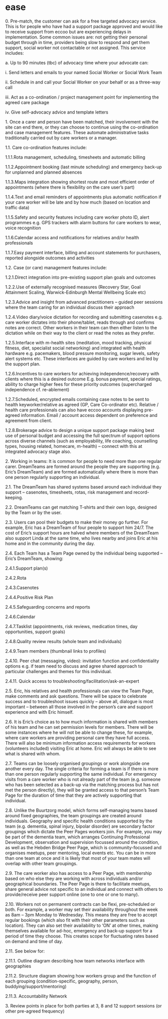 # ease

0\.       Pre-match, the customer can ask for a free targeted advocacy service. This is for people who have had a support package approved and would like to receive support from eccoo but are experiencing delays in implementation. Some common issues are: not getting their personal budget through in time, providers being slow to respond and get them support, social worker not contactable or not assigned. This service includes:

a.       Up to 90 minutes (tbc) of advocacy time where your advocate can:

&#x20;                                                  i.      Send letters and emails to your named Social Worker or Social Work Team

&#x20;                                                ii.      Schedule in and call your Social Worker on your behalf or as a three-way call

&#x20;                                               iii.      Act as a co-ordination / project management point for implementing the agreed care package

&#x20;                                               iv.      Give self-advocacy advice and template letters

1\.       Once a carer and person have been matched, their involvement with the site can end there, or they can choose to continue using the co-ordination and case management features. These automate administrative tasks traditionally carried out by care workers or a manager.

1.1.    Care co-ordination features include:

1.1.1.Rota management, scheduling, timesheets and automatic billing

1.1.2.Appointment booking (last minute scheduling) and emergency back-up for unplanned and planned absences

1.1.3.Maps integration showing shortest route and most efficient order of appointments (where there is flexibility on the care user’s part)

1.1.4.Text and email reminders of appointments plus automatic notification if your care worker will be late and by how much (based on location and traffic data)

1.1.5.Safety and security features including care worker photo ID, alert programmes e.g. GPS trackers with alarm buttons for care workers to wear, voice recognition

1.1.6.Calendar access and notifications for relatives and/or health professionals

1.1.7.Easy payment interface, billing and account statements for purchasers, reported alongside outcomes and activities

1.2.    Case (or care) management features include:

1.2.1.Direct integration into pre-existing support plan goals and outcomes

1.2.2.Use of externally recognised measures (Recovery Star, Goal Attainment Scaling, Warwick-Edinburgh Mental Wellbeing Scale etc)

1.2.3.Advice and insight from advanced practitioners – guided peer sessions where the team caring for an individual discuss their approach

1.2.4.Video diary/voice dictation for recording and submitting casenotes e.g. care worker dictates into their phone/tablet, reads through and confirms notes are correct. Other workers in their team can then either listen to the dictation while on their way to the client or read the notes as they prefer.

1.2.5.Interface with m-health sites (meditation, mood tracking, physical fitness, diet, specialist social networking) and integrated with health hardware e.g. pacemakers, blood pressure monitoring, sugar levels, safety alert systems etc. These interfaces are guided by care workers and led by the support plan.

1.2.6.Incentives to care workers for achieving independence/recovery with clients where this is a desired outcome E.g. bonus payment, special ratings, ability to charge higher fees for these priority outcomes (supercharged independence cf. re-ablement)

1.2.7.Scheduled, encrypted emails containing case notes to be sent to health keyworker/relative as agreed (GP, Care Co-ordinator etc). Relative / health care professionals can also have eccoo accounts displaying pre-agreed information. Email / account access dependent on preference and agreement from client.

1.2.8.Brokerage advice to design a unique support package making best use of personal budget and accessing the full spectrum of support options across diverse channels (such as employability, life coaching, counselling types, housing related, homecare, m-health) – connect with this at integrated advocacy stage also.

2\.       Working in teams: It is common for people to need more than one regular carer. DreamTeams are formed around the people they are supporting (e.g. Eric’s DreamTeam) and are formed automatically where there is more than one person regularly supporting an individual.

2.1.    The DreamTeam has shared systems based around each individual they support – casenotes, timesheets, rotas, risk management and record-keeping.

2.2.    DreamTeams can get matching T-shirts and their own logo, designed by the Team or by the user.

2.3.    Users can pool their budgets to make their money go further. For example, Eric has a DreamTeam of four people to support him 24/7. The cost of Eric’s support hours are halved where members of the DreamTeam also support Linda at the same time, who lives nearby and joins Eric at his home and in the community during the day.

2.4.    Each Team has a Team Page owned by the individual being supported – Eric’s DreamTeam, showing:

2.4.1.Support plan(s)

2.4.2.Rota

2.4.3.Casenotes

2.4.4.Positive Risk Plan

2.4.5.Safeguarding concerns and reports

2.4.6.Calendar

2.4.7.Tasklist (appointments, risk reviews, medication times, day opportunities, support goals)

2.4.8.Quality review results (whole team and individuals)

2.4.9.Team members (thumbnail links to profiles)

2.4.10.    Peer chat (messaging, video): invitation function and confidentiality options e.g. if team need to discuss and agree shared approach to particular challenges and themes for this individual.

2.4.11.    Quick access to troubleshooting/facilitation/ask-an-expert

2.5.    Eric, his relatives and health professionals can view the Team Page, make comments and ask questions. There will be space to celebrate success and to troubleshoot issues quickly – above all, dialogue is most important – between all those involved in the person’s care and support experience and with Eric himself.

2.6.    It is Eric’s choice as to how much information is shared with members of his team and he can set permission levels for members. There will be some instances where he will not be able to change these, for example, where care workers are providing personal care they have full access. There will also be minimum information access requirements for workers (volunteers included) visiting Eric at home. Eric will always be able to see what is shared with whom.

2.7.    Teams can be loosely organised groupings or work alongside one another every day. The single criteria for forming a team is if there is more than one person regularly supporting the same individual. For emergency visits from a care worker who is not already part of the team (e.g. someone who has been selected as a back-up via the matching process but has not met the person directly), they will be granted access to that person’s Team Page for the duration of time that they are actively supporting that individual.

2.8.    Unlike the Buurtzorg model, which forms self-managing teams based around fixed geographies, the team groupings are created around individuals. Geography and specific health conditions supported by the team (e.g. dementia, spinal injury, bipolar disorder) are secondary factor groupings which dictate the Peer Pages workers join. For example, you may be part of the dementia team, which arranges Continuing Professional Development, observation and supervision focussed around the condition, as well as the Hebden Bridge Peer Page, which is community-focussed and organises meetups, peer mentoring, local events etc. You can be in more than one team at once and it is likely that most of your team mates will overlap with other team groupings.

2.9.    The care worker also has access to a Peer Page, with membership based on who else they are working with across individuals and/or geographical boundaries. The Peer Page is there to facilitate meetups, share general advice not specific to an individual and connect with others to provide/receive peer support online (one to one or one to many).

2.10.                      Workers not on permanent contracts can be flexi, pre-scheduled or both. For example, a worker may set their availability throughout the week as 8am – 3pm Monday to Wednesday. This means they are free to accept regular bookings (which also fit with their other parameters such as location). They can also set their availability to ‘ON’ at other times, making themselves available for ad-hoc, emergency and back-up support for a period of time they choose. This creates scope for fluctuating rates based on demand and time of day.

2.11.                      See below for:

2.11.1.     Outline diagram describing how team networks interface with geographies

2.11.2.     Structure diagram showing how workers group and the function of each grouping (condition-specific, geography, person, buddying/support/mentoring)

2.11.3.     Accountability Network

3\.       Review points in place for both parties at 3, 8 and 12 support sessions (or other pre-agreed frequency)
